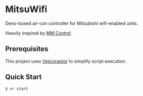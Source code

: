 # MitsuWifi
Deno-based air-con controller for Mitsubishi wifi-enabled units.

Heavily inspired by [MM Control](https://github.com/lennyby93/node-mmcontrol)

## Prerequisites
This project uses [Velociraptor](https://github.com/jurassiscripts/velociraptor) to simplify script execution.

## Quick Start

`$ vr start`